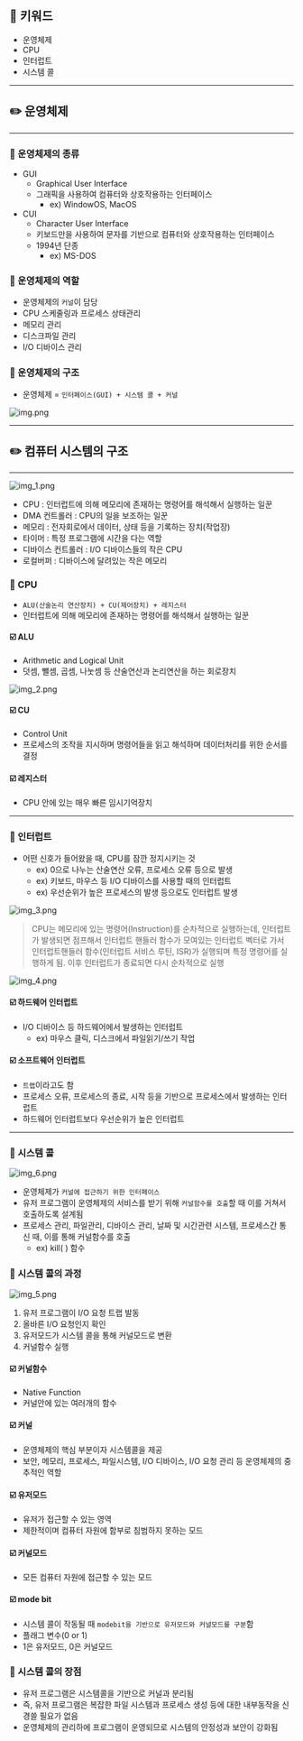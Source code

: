 ## 📓 키워드

- 운영체제
- CPU
- 인터럽트
- 시스템 콜

---

## ✏️ 운영체제

---

### 💭 운영체제의 종류

- GUI
  - Graphical User Interface
  - 그래픽을 사용하여 컴퓨터와 상호작용하는 인터페이스
    - ex) WindowOS, MacOS
- CUI
  - Character User Interface
  - 키보드만을 사용하여 문자를 기반으로 컴퓨터와 상호작용하는 인터페이스
  - 1994년 단종
    - ex) MS-DOS

### 💭 운영체제의 역할

- 운영체제의 `커널`이 담당
- CPU 스케줄링과 프로세스 상태관리
- 메모리 관리
- 디스크파일 관리
- I/O 디바이스 관리

### 💭 운영체제의 구조

- 운영체제 = `인터페이스(GUI) + 시스템 콜 + 커널`

![img.png](img/os구조.png)

---

## ✏️ 컴퓨터 시스템의 구조

---

![img_1.png](img/컴퓨터시스템구조.png)

- CPU : 인터럽트에 의해 메모리에 존재하는 명령어를 해석해서 실행하는 일꾼
- DMA 컨트롤러 : CPU의 일을 보조하는 일꾼
- 메모리 : 전자회로에서 데이터, 상태 등을 기록하는 장치(작업장)
- 타이머 : 특정 프로그램에 시간을 다는 역할
- 디바이스 컨트롤러 : I/O 디바이스들의 작은 CPU
- 로컬버퍼 : 디바이스에 달려있는 작은 메모리

### 💭 CPU

- `ALU(산술논리 연산장치) + CU(제어장치) + 레지스터`
- 인터럽트에 의해 메모리에 존재하는 명령어를 해석해서 실행하는 일꾼

#### ☑️ ALU

- Arithmetic and Logical Unit
- 덧셈, 뺄셈, 곱셈, 나눗셈 등 산술연산과 논리연산을 하는 회로장치

![img_2.png](img/alu.png)

#### ☑️ CU

- Control Unit
- 프로세스의 조작을 지시하며 명령어들을 읽고 해석하며 데이터처리를 위한 순서를 결정

#### ☑️ 레지스터

- CPU 안에 있는 매우 빠른 임시기억장치

---

### 💭 인터럽트

- 어떤 신호가 들어왔을 때, CPU를 잠깐 정지시키는 것
  - ex) 0으로 나누는 산술연산 오류, 프로세스 오류 등으로 발생
  - ex) 키보드, 마우스 등 I/O 디바이스를 사용할 때의 인터럽트
  - ex) 우선순위가 높은 프로세스의 발생 등으로도 인터럽트 발생

![img_3.png](img/interupt_1.png)

> CPU는 메모리에 있는 명령어(Instruction)를 순차적으로 실행하는데, 인터럽트가 발생되면 점프해서 인터럽트 핸들러 함수가 모여있는 인터럽트 벡터로 가서 인터럽트핸들러 함수(인터럽트 서비스 루틴, ISR)가 실행되며 특정 명령어를 실행하게 됨. 이후 인터럽트가 종료되면 다시 순차적으로 실행

![img_4.png](img/interupt_2.png)

#### ☑️ 하드웨어 인터럽트

- I/O 디바이스 등 하드웨어에서 발생하는 인터럽트
  - ex) 마우스 클릭, 디스크에서 파일읽기/쓰기 작업

#### ☑️ 소프트웨어 인터럽트

- `트랩`이라고도 함
- 프로세스 오류, 프로세스의 종료, 시작 등을 기반으로 프로세스에서 발생하는 인터럽트
- 하드웨어 인터럽트보다 우선순위가 높은 인터럽트

---

### 💭 시스템 콜

![img_6.png](img/systemcall_2.png)

- 운영체제가 `커널에 접근하기 위한 인터페이스`
- 유저 프로그램이 운영체제의 서비스를 받기 위해 `커널함수를 호출`할 때 이를 거쳐서 호출하도록 설계됨
- 프로세스 관리, 파일관리, 디바이스 관리, 날짜 및 시간관련 시스템, 프로세스간 통신 때, 이를 통해 커널함수를 호출
  - ex) kill( ) 함수

### 💭 시스템 콜의 과정

![img_5.png](img/systemcall_1.png)

1. 유저 프로그램이 I/O 요청 트랩 발동
2. 올바른 I/O 요청인지 확인
3. 유저모드가 시스템 콜을 통해 커널모드로 변환
4. 커널함수 실행

#### ☑️ 커널함수

- Native Function
- 커널안에 있는 여러개의 함수

#### ☑️ 커널

- 운영체제의 핵심 부분이자 시스템콜을 제공
- 보안, 메모리, 프로세스, 파일시스템, I/O 디바이스, I/O 요청 관리 등 운영체제의 중추적인 역할

#### ☑️ 유저모드

- 유저가 접근할 수 있는 영역
- 제한적이며 컴퓨터 자원에 함부로 침범하지 못하는 모드

#### ☑️ 커널모드

- 모든 컴퓨터 자원에 접근할 수 있는 모드

#### ☑️ mode bit

- 시스템 콜이 작동될 때 `modebit을 기반으로 유저모드와 커널모드를 구분`함
- 플래그 변수(0 or 1)
- 1은 유저모드, 0은 커널모드

### 💭 시스템 콜의 장점

- 유저 프로그램은 시스템콜을 기반으로 커널과 분리됨
- 즉, 유저 프로그램은 복잡한 파일 시스템과 프로세스 생성 등에 대한 내부동작을 신경쓸 필요가 없음
- 운영체제의 관리하에 프로그램이 운영되므로 시스템의 안정성과 보안이 강화됨